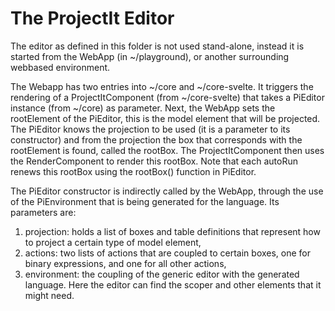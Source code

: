 # The ProjectIt Editor

The editor as defined in this folder is not used stand-alone, instead it is started from 
the WebApp (in ~/playground), or another surrounding webbased environment. 

The Webapp has two entries into ~/core and ~/core-svelte. It triggers the rendering of a 
ProjectItComponent (from ~/core-svelte) that takes a PiEditor instance (from ~/core) as parameter.
Next, the WebApp sets the rootElement of the PiEditor, this is the model element that will 
be projected. The PiEditor knows the projection to be used (it is a 
parameter to its constructor) and from the projection the box that corresponds with 
the rootElement is found, called the rootBox. The ProjectItComponent then uses the RenderComponent 
to render this rootBox. Note that each autoRun renews this rootBox using the rootBox() function 
in PiEditor.

The PiEditor constructor is indirectly called by the WebApp, through the use of the PiEnvironment 
that is being generated for the language. Its parameters are:
1. projection: holds a list of boxes and table definitions that represent how to project a certain
   type of model element,
2. actions: two lists of actions that are coupled to certain boxes, one for binary expressions,
   and one for all other actions,
3. environment: the coupling of the generic editor with the generated language. Here the editor
   can find the scoper and other elements that it might need.





